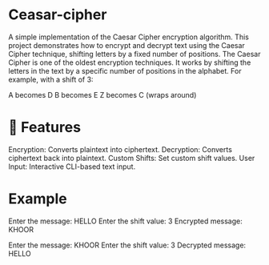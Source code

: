 # Ceasar-cipher
A simple implementation of the Caesar Cipher encryption algorithm. This project demonstrates how to encrypt and decrypt text using the Caesar Cipher technique, shifting letters by a fixed number of positions.
The Caesar Cipher is one of the oldest encryption techniques. It works by shifting the letters in the text by a specific number of positions in the alphabet. For example, with a shift of 3:

A becomes D
B becomes E
Z becomes C (wraps around)
# 🚀 Features
Encryption: Converts plaintext into ciphertext.
Decryption: Converts ciphertext back into plaintext.
Custom Shifts: Set custom shift values.
User Input: Interactive CLI-based text input.
# Example
Enter the message: HELLO
Enter the shift value: 3
Encrypted message: KHOOR

Enter the message: KHOOR
Enter the shift value: 3
Decrypted message: HELLO
